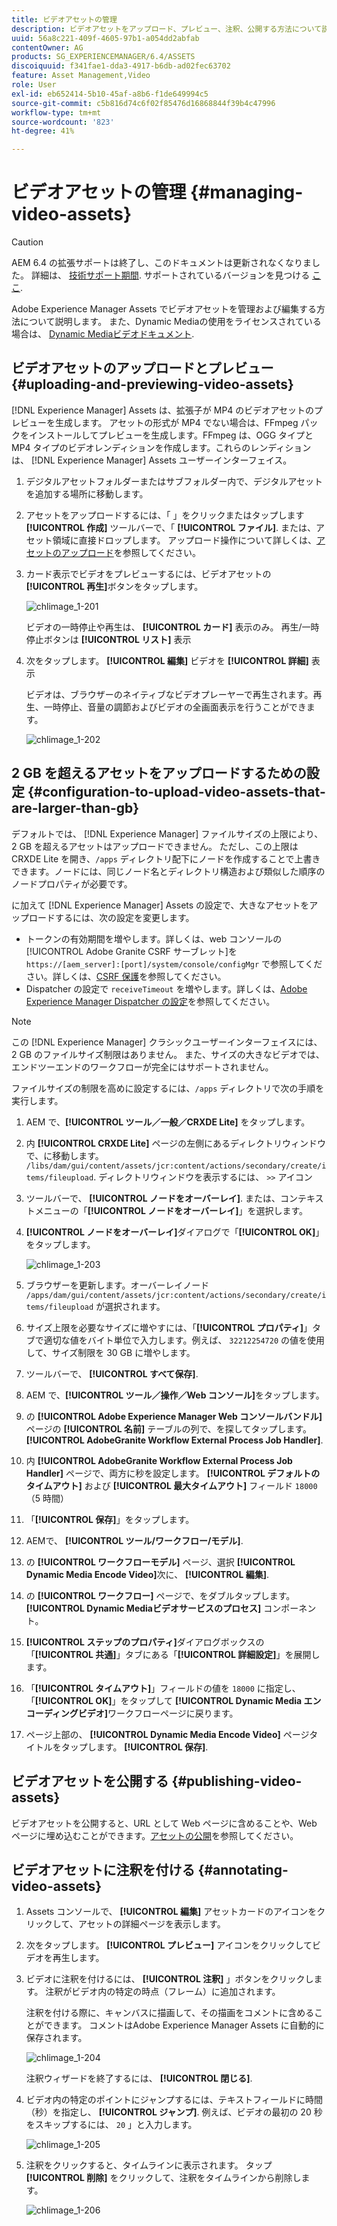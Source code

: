 ```yaml
---
title: ビデオアセットの管理
description: ビデオアセットをアップロード、プレビュー、注釈、公開する方法について説明します。
uuid: 56a8c221-409f-4605-97b1-a054dd2abfab
contentOwner: AG
products: SG_EXPERIENCEMANAGER/6.4/ASSETS
discoiquuid: f341fae1-dda3-4917-b6db-ad02fec63702
feature: Asset Management,Video
role: User
exl-id: eb652414-5b10-45af-a8b6-f1de649994c5
source-git-commit: c5b816d74c6f02f85476d16868844f39b4c47996
workflow-type: tm+mt
source-wordcount: '823'
ht-degree: 41%

---
```


# ビデオアセットの管理 {#managing-video-assets}

>[!CAUTION]
>
>AEM 6.4 の拡張サポートは終了し、このドキュメントは更新されなくなりました。 詳細は、 [技術サポート期間](https://helpx.adobe.com/jp/support/programs/eol-matrix.html). サポートされているバージョンを見つける [ここ](https://experienceleague.adobe.com/docs/?lang=ja).

Adobe Experience Manager Assets でビデオアセットを管理および編集する方法について説明します。 また、Dynamic Mediaの使用をライセンスされている場合は、 [Dynamic Mediaビデオドキュメント](video.md).

## ビデオアセットのアップロードとプレビュー {#uploading-and-previewing-video-assets}

[!DNL Experience Manager] Assets は、拡張子が MP4 のビデオアセットのプレビューを生成します。 アセットの形式が MP4 でない場合は、FFmpeg パックをインストールしてプレビューを生成します。FFmpeg は、OGG タイプと MP4 タイプのビデオレンディションを作成します。これらのレンディションは、 [!DNL Experience Manager] Assets ユーザーインターフェイス。

1. デジタルアセットフォルダーまたはサブフォルダー内で、デジタルアセットを追加する場所に移動します。
1. アセットをアップロードするには、「 」をクリックまたはタップします **[!UICONTROL 作成]** ツールバーで、「 **[!UICONTROL ファイル]**. または、アセット領域に直接ドロップします。 アップロード操作について詳しくは、[アセットのアップロード](managing-assets-touch-ui.md#uploading-assets)を参照してください。
1. カード表示でビデオをプレビューするには、ビデオアセットの&#x200B;**[!UICONTROL 再生]**&#x200B;ボタンをタップします。

   ![chlimage_1-201](assets/chlimage_1-201.png)

   ビデオの一時停止や再生は、 **[!UICONTROL カード]** 表示のみ。 再生/一時停止ボタンは **[!UICONTROL リスト]** 表示

1. 次をタップします。 **[!UICONTROL 編集]** ビデオを **[!UICONTROL 詳細]** 表示

   ビデオは、ブラウザーのネイティブなビデオプレーヤーで再生されます。再生、一時停止、音量の調節およびビデオの全画面表示を行うことができます。

   ![chlimage_1-202](assets/chlimage_1-202.png)

## 2 GB を超えるアセットをアップロードするための設定 {#configuration-to-upload-video-assets-that-are-larger-than-gb}

デフォルトでは、 [!DNL Experience Manager] ファイルサイズの上限により、2 GB を超えるアセットはアップロードできません。 ただし、この上限は CRXDE Lite を開き、`/apps` ディレクトリ配下にノードを作成することで上書きできます。ノードには、同じノード名とディレクトリ構造および類似した順序のノードプロパティが必要です。

に加えて [!DNL Experience Manager] Assets の設定で、大きなアセットをアップロードするには、次の設定を変更します。

* トークンの有効期間を増やします。詳しくは、web コンソールの [!UICONTROL Adobe Granite CSRF サーブレット]を `https://[aem_server]:[port]/system/console/configMgr` で参照してください。詳しくは、[CSRF 保護](/help/sites-developing/csrf-protection.md)を参照してください。
* Dispatcher の設定で `receiveTimeout` を増やします。詳しくは、[Adobe Experience Manager Dispatcher の設定](https://experienceleague.adobe.com/docs/experience-manager-dispatcher/using/configuring/dispatcher-configuration.html?lang=ja#renders-options)を参照してください。

>[!NOTE]
>
>この [!DNL Experience Manager] クラシックユーザーインターフェイスには、2 GB のファイルサイズ制限はありません。 また、サイズの大きなビデオでは、エンドツーエンドのワークフローが完全にはサポートされません。

ファイルサイズの制限を高めに設定するには、`/apps` ディレクトリで次の手順を実行します。

1. AEM で、**[!UICONTROL ツール／一般／CRXDE Lite]** をタップします。
1. 内 **[!UICONTROL CRXDE Lite]** ページの左側にあるディレクトリウィンドウで、に移動します。 `/libs/dam/gui/content/assets/jcr:content/actions/secondary/create/items/fileupload`. ディレクトリウィンドウを表示するには、 `>>` アイコン
1. ツールバーで、 **[!UICONTROL ノードをオーバーレイ]**. または、コンテキストメニューの「**[!UICONTROL ノードをオーバーレイ]**」を選択します。
1. **[!UICONTROL ノードをオーバーレイ]**&#x200B;ダイアログで「**[!UICONTROL OK]**」をタップします。

   ![chlimage_1-203](assets/chlimage_1-203.png)

1. ブラウザーを更新します。オーバーレイノード `/apps/dam/gui/content/assets/jcr:content/actions/secondary/create/items/fileupload` が選択されます。
1. サイズ上限を必要なサイズに増やすには、「**[!UICONTROL プロパティ]**」タブで適切な値をバイト単位で入力します。例えば、 `32212254720` の値を使用して、サイズ制限を 30 GB に増やします。

1. ツールバーで、 **[!UICONTROL すべて保存]**.
1. AEM で、**[!UICONTROL ツール／操作／Web コンソール]**&#x200B;をタップします。
1. の **[!UICONTROL Adobe Experience Manager Web コンソールバンドル]** ページの **[!UICONTROL 名前]** テーブルの列で、を探してタップします。 **[!UICONTROL AdobeGranite Workflow External Process Job Handler]**.
1. 内 **[!UICONTROL AdobeGranite Workflow External Process Job Handler]** ページで、両方に秒を設定します。 **[!UICONTROL デフォルトのタイムアウト]** および **[!UICONTROL 最大タイムアウト]** フィールド `18000` （5 時間）
1. 「**[!UICONTROL 保存]**」をタップします。
1. AEMで、 **[!UICONTROL ツール/ワークフロー/モデル]**.
1. の **[!UICONTROL ワークフローモデル]** ページ、選択 **[!UICONTROL Dynamic Media Encode Video]**&#x200B;次に、 **[!UICONTROL 編集]**.
1. の **[!UICONTROL ワークフロー]** ページで、をダブルタップします。 **[!UICONTROL Dynamic Mediaビデオサービスのプロセス]** コンポーネント。
1. **[!UICONTROL ステップのプロパティ]**&#x200B;ダイアログボックスの「**[!UICONTROL 共通]**」タブにある「**[!UICONTROL 詳細設定]**」を展開します。
1. 「**[!UICONTROL タイムアウト]**」フィールドの値を `18000` に指定し、「**[!UICONTROL OK]**」をタップして **[!UICONTROL Dynamic Media エンコーディングビデオ]**&#x200B;ワークフローページに戻ります。
1. ページ上部の、 **[!UICONTROL Dynamic Media Encode Video]** ページタイトルをタップします。 **[!UICONTROL 保存]**.

## ビデオアセットを公開する {#publishing-video-assets}

ビデオアセットを公開すると、URL として Web ページに含めることや、Web ページに埋め込むことができます。[アセットの公開](publishing-dynamicmedia-assets.md)を参照してください。

## ビデオアセットに注釈を付ける {#annotating-video-assets}

1. Assets コンソールで、 **[!UICONTROL 編集]** アセットカードのアイコンをクリックして、アセットの詳細ページを表示します。
1. 次をタップします。 **[!UICONTROL プレビュー]** アイコンをクリックしてビデオを再生します。
1. ビデオに注釈を付けるには、 **[!UICONTROL 注釈]** 」ボタンをクリックします。 注釈がビデオ内の特定の時点（フレーム）に追加されます。

   注釈を付ける際に、キャンバスに描画して、その描画をコメントに含めることができます。 コメントはAdobe Experience Manager Assets に自動的に保存されます。

   ![chlimage_1-204](assets/chlimage_1-204.png)

   注釈ウィザードを終了するには、 **[!UICONTROL 閉じる]**.

1. ビデオ内の特定のポイントにジャンプするには、テキストフィールドに時間（秒）を指定し、 **[!UICONTROL ジャンプ]**. 例えば、ビデオの最初の 20 秒をスキップするには、 `20` 」と入力します。

   ![chlimage_1-205](assets/chlimage_1-205.png)

1. 注釈をクリックすると、タイムラインに表示されます。 タップ **[!UICONTROL 削除]** をクリックして、注釈をタイムラインから削除します。

   ![chlimage_1-206](assets/chlimage_1-206.png)
